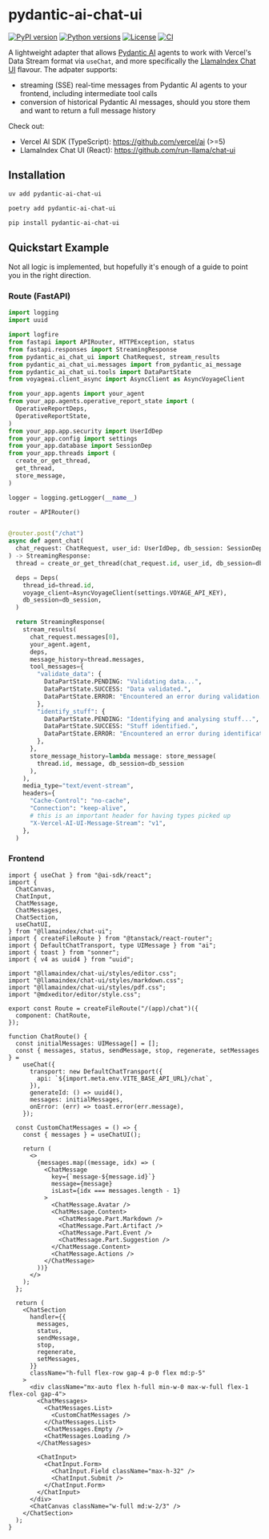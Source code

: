 # pydantic-ai-chat-ui

[![PyPI version](https://img.shields.io/pypi/v/pydantic-ai-chat-ui.svg)](https://pypi.org/project/pydantic-ai-chat-ui/)
[![Python versions](https://img.shields.io/pypi/pyversions/pydantic-ai-chat-ui.svg)](https://pypi.org/project/pydantic-ai-chat-ui/)
[![License](https://img.shields.io/pypi/l/pydantic-ai-chat-ui.svg)](LICENSE)
[![CI](https://github.com/thepratt/pydantic-ai-chat-ui/actions/workflows/test.yml/badge.svg)](https://github.com/thepratt/pydantic-ai-chat-ui/actions/workflows/test.yml)

A lightweight adapter that allows [Pydantic AI](https://ai.pydantic.dev/) agents to work with Vercel's Data Stream format via `useChat`, and more specifically the [LlamaIndex Chat UI](https://github.com/run-llama/chat-ui) flavour. The adpater supports:

- streaming (SSE) real-time messages from Pydantic AI agents to your frontend, including intermediate tool calls
- conversion of historical Pydantic AI messages, should you store them and want to return a full message history

Check out:

- Vercel AI SDK (TypeScript): https://github.com/vercel/ai (>=5)
- LlamaIndex Chat UI (React): https://github.com/run-llama/chat-ui

## Installation

```bash
uv add pydantic-ai-chat-ui
```

```bash
poetry add pydantic-ai-chat-ui
```

```bash
pip install pydantic-ai-chat-ui
```

## Quickstart Example

Not all logic is implemented, but hopefully it's enough of a guide to point you in the right direction.

### Route (FastAPI)

```python path=/src/your_app/app/routers/chat.py
import logging
import uuid

import logfire
from fastapi import APIRouter, HTTPException, status
from fastapi.responses import StreamingResponse
from pydantic_ai_chat_ui import ChatRequest, stream_results
from pydantic_ai_chat_ui.messages import from_pydantic_ai_message
from pydantic_ai_chat_ui.tools import DataPartState
from voyageai.client_async import AsyncClient as AsyncVoyageClient

from your_app.agents import your_agent
from your_app.agents.operative_report_state import (
  OperativeReportDeps,
  OperativeReportState,
)
from your_app.app.security import UserIdDep
from your_app.config import settings
from your_app.database import SessionDep
from your_app.threads import (
  create_or_get_thread,
  get_thread,
  store_message,
)

logger = logging.getLogger(__name__)

router = APIRouter()


@router.post("/chat")
async def agent_chat(
  chat_request: ChatRequest, user_id: UserIdDep, db_session: SessionDep
) -> StreamingResponse:
  thread = create_or_get_thread(chat_request.id, user_id, db_session=db_session)

  deps = Deps(
    thread_id=thread.id,
    voyage_client=AsyncVoyageClient(settings.VOYAGE_API_KEY),
    db_session=db_session,
  )

  return StreamingResponse(
    stream_results(
      chat_request.messages[0],
      your_agent.agent,
      deps,
      message_history=thread.messages,
      tool_messages={
        "validate_data": {
          DataPartState.PENDING: "Validating data...",
          DataPartState.SUCCESS: "Data validated.",
          DataPartState.ERROR: "Encountered an error during validation.",
        },
        "identify_stuff": {
          DataPartState.PENDING: "Identifying and analysing stuff...",
          DataPartState.SUCCESS: "Stuff identified.",
          DataPartState.ERROR: "Encountered an error during identification.",
        },
      },
      store_message_history=lambda message: store_message(
        thread.id, message, db_session=db_session
      ),
    ),
    media_type="text/event-stream",
    headers={
      "Cache-Control": "no-cache",
      "Connection": "keep-alive",
      # this is an important header for having types picked up
      "X-Vercel-AI-UI-Message-Stream": "v1",
    },
  )
```

### Frontend

```tsx path=/frontend/src/(app)/chat.tsx
import { useChat } from "@ai-sdk/react";
import {
  ChatCanvas,
  ChatInput,
  ChatMessage,
  ChatMessages,
  ChatSection,
  useChatUI,
} from "@llamaindex/chat-ui";
import { createFileRoute } from "@tanstack/react-router";
import { DefaultChatTransport, type UIMessage } from "ai";
import { toast } from "sonner";
import { v4 as uuid4 } from "uuid";

import "@llamaindex/chat-ui/styles/editor.css";
import "@llamaindex/chat-ui/styles/markdown.css";
import "@llamaindex/chat-ui/styles/pdf.css";
import "@mdxeditor/editor/style.css";

export const Route = createFileRoute("/(app)/chat")({
  component: ChatRoute,
});

function ChatRoute() {
  const initialMessages: UIMessage[] = [];
  const { messages, status, sendMessage, stop, regenerate, setMessages } =
    useChat({
      transport: new DefaultChatTransport({
        api: `${import.meta.env.VITE_BASE_API_URL}/chat`,
      }),
      generateId: () => uuid4(),
      messages: initialMessages,
      onError: (err) => toast.error(err.message),
    });

  const CustomChatMessages = () => {
    const { messages } = useChatUI();

    return (
      <>
        {messages.map((message, idx) => (
          <ChatMessage
            key={`message-${message.id}`}
            message={message}
            isLast={idx === messages.length - 1}
          >
            <ChatMessage.Avatar />
            <ChatMessage.Content>
              <ChatMessage.Part.Markdown />
              <ChatMessage.Part.Artifact />
              <ChatMessage.Part.Event />
              <ChatMessage.Part.Suggestion />
            </ChatMessage.Content>
            <ChatMessage.Actions />
          </ChatMessage>
        ))}
      </>
    );
  };

  return (
    <ChatSection
      handler={{
        messages,
        status,
        sendMessage,
        stop,
        regenerate,
        setMessages,
      }}
      className="h-full flex-row gap-4 p-0 flex md:p-5"
    >
      <div className="mx-auto flex h-full min-w-0 max-w-full flex-1 flex-col gap-4">
        <ChatMessages>
          <ChatMessages.List>
            <CustomChatMessages />
          </ChatMessages.List>
          <ChatMessages.Empty />
          <ChatMessages.Loading />
        </ChatMessages>

        <ChatInput>
          <ChatInput.Form>
            <ChatInput.Field className="max-h-32" />
            <ChatInput.Submit />
          </ChatInput.Form>
        </ChatInput>
      </div>
      <ChatCanvas className="w-full md:w-2/3" />
    </ChatSection>
  );
}
```
